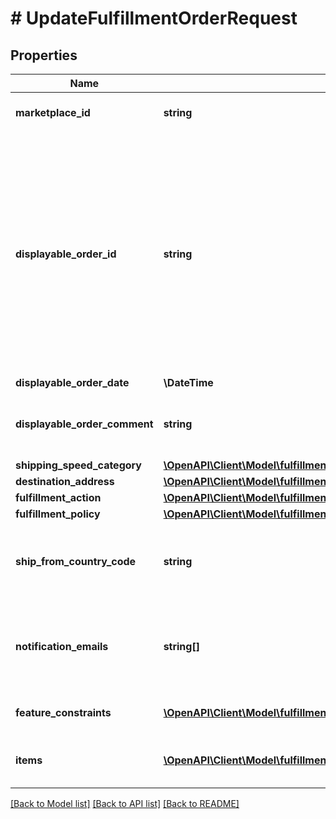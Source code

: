 # # UpdateFulfillmentOrderRequest

## Properties

Name | Type | Description | Notes
------------ | ------------- | ------------- | -------------
**marketplace_id** | **string** | The marketplace the fulfillment order is placed against. | [optional]
**displayable_order_id** | **string** | A fulfillment order identifier that the seller creates. This value displays as the order identifier in recipient-facing materials such as the outbound shipment packing slip. The value of &#x60;DisplayableOrderId&#x60; should match the order identifier that the seller provides to the recipient. The seller can use the &#x60;SellerFulfillmentOrderId&#x60; for this value or they can specify an alternate value if they want the recipient to reference an alternate order identifier. | [optional]
**displayable_order_date** | **\DateTime** | Date timestamp | [optional]
**displayable_order_comment** | **string** | Order-specific text that appears in recipient-facing materials such as the outbound shipment packing slip. | [optional]
**shipping_speed_category** | [**\OpenAPI\Client\Model\fulfillmentoutbound\ShippingSpeedCategory**](ShippingSpeedCategory.md) |  | [optional]
**destination_address** | [**\OpenAPI\Client\Model\fulfillmentoutbound\Address**](Address.md) |  | [optional]
**fulfillment_action** | [**\OpenAPI\Client\Model\fulfillmentoutbound\FulfillmentAction**](FulfillmentAction.md) |  | [optional]
**fulfillment_policy** | [**\OpenAPI\Client\Model\fulfillmentoutbound\FulfillmentPolicy**](FulfillmentPolicy.md) |  | [optional]
**ship_from_country_code** | **string** | The two-character country code for the country from which the fulfillment order ships. Must be in ISO 3166-1 alpha-2 format. | [optional]
**notification_emails** | **string[]** | A list of email addresses that the seller provides that are used by Amazon to send ship-complete notifications to recipients on behalf of the seller. | [optional]
**feature_constraints** | [**\OpenAPI\Client\Model\fulfillmentoutbound\FeatureSettings[]**](FeatureSettings.md) | A list of features and their fulfillment policies to apply to the order. | [optional]
**items** | [**\OpenAPI\Client\Model\fulfillmentoutbound\UpdateFulfillmentOrderItem[]**](UpdateFulfillmentOrderItem.md) | An array of fulfillment order item information for updating a fulfillment order. | [optional]

[[Back to Model list]](../../README.md#models) [[Back to API list]](../../README.md#endpoints) [[Back to README]](../../README.md)
